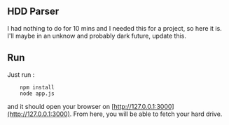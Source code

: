 ## HDD Parser

I had nothing to do for 10 mins and I needed this for a project, so here it is. I'll maybe in an unknow and probably dark future, update this.

## Run

Just run :
		
		npm install
		node app.js
		
and it should open your browser on [http://127.0.0.1:3000](http://127.0.0.1:3000). From here, you will be able to fetch your hard drive.